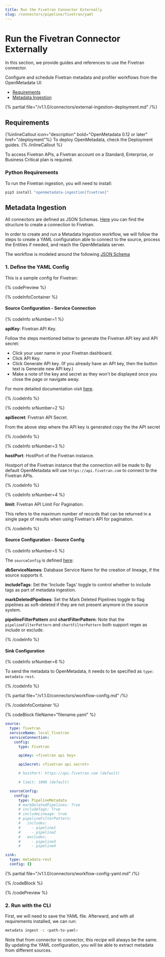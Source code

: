 ```yaml
---
title: Run the Fivetran Connector Externally
slug: /connectors/pipeline/fivetran/yaml
---
```


# Run the Fivetran Connector Externally

In this section, we provide guides and references to use the Fivetran connector.

Configure and schedule Fivetran metadata and profiler workflows from the OpenMetadata UI:

- [Requirements](#requirements)
- [Metadata Ingestion](#metadata-ingestion)

{% partial file="/v1.1.0/connectors/external-ingestion-deployment.md" /%}

## Requirements

{%inlineCallout icon="description" bold="OpenMetadata 0.12 or later" href="/deployment"%}
To deploy OpenMetadata, check the Deployment guides.
{% /inlineCallout %}



To access Fivetran APIs, a Fivetran account on a Standard, Enterprise, or Business Critical plan is required.

### Python Requirements

To run the Fivetran ingestion, you will need to install:

```bash
pip3 install "openmetadata-ingestion[fivetran]"
```

## Metadata Ingestion

All connectors are defined as JSON Schemas.
[Here](https://github.com/open-metadata/OpenMetadata/blob/main/openmetadata-spec/src/main/resources/json/schema/entity/services/connections/pipeline/fivetranConnection.json)
you can find the structure to create a connection to Fivetran.

In order to create and run a Metadata Ingestion workflow, we will follow
the steps to create a YAML configuration able to connect to the source,
process the Entities if needed, and reach the OpenMetadata server.

The workflow is modeled around the following
[JSON Schema](https://github.com/open-metadata/OpenMetadata/blob/main/openmetadata-spec/src/main/resources/json/schema/metadataIngestion/workflow.json)

### 1. Define the YAML Config

This is a sample config for Fivetran:

{% codePreview %}

{% codeInfoContainer %}

#### Source Configuration - Service Connection

{% codeInfo srNumber=1 %}

**apiKey**: Fivetran API Key.

Follow the steps mentioned below to generate the Fivetran API key and API secret:
- Click your user name in your Fivetran dashboard.
- Click API Key.
- Click Generate API key. (If you already have an API key, then the button text is Generate new API key.)
- Make a note of the key and secret as they won't be displayed once you close the page or navigate away.

For more detailed documentation visit [here](https://fivetran.com/docs/rest-api/getting-started).

{% /codeInfo %}

{% codeInfo srNumber=2 %}

**apiSecret**: Fivetran API Secret.

From the above step where the API key is generated copy the the API secret

{% /codeInfo %}

{% codeInfo srNumber=3 %}

**hostPort**: HostPort of the Fivetran instance.

Hostport of the Fivetran instance that the connection will be made to
By default OpenMetadata will use `https://api.fivetran.com` to connect to the Fivetran APIs.

{% /codeInfo %}

{% codeInfo srNumber=4 %}

**limit**: Fivetran API Limit For Pagination.

This refers to the maximum number of records that can be returned in a single page of results when using Fivetran's API for pagination.

{% /codeInfo %}


#### Source Configuration - Source Config

{% codeInfo srNumber=5 %}

The `sourceConfig` is defined [here](https://github.com/open-metadata/OpenMetadata/blob/main/openmetadata-spec/src/main/resources/json/schema/metadataIngestion/pipelineServiceMetadataPipeline.json):

**dbServiceNames**: Database Service Name for the creation of lineage, if the source supports it.

**includeTags**: Set the 'Include Tags' toggle to control whether to include tags as part of metadata ingestion.

**markDeletedPipelines**: Set the Mark Deleted Pipelines toggle to flag pipelines as soft-deleted if they are not present anymore in the source system.

**pipelineFilterPattern** and **chartFilterPattern**: Note that the `pipelineFilterPattern` and `chartFilterPattern` both support regex as include or exclude.

{% /codeInfo %}


#### Sink Configuration

{% codeInfo srNumber=6 %}

To send the metadata to OpenMetadata, it needs to be specified as `type: metadata-rest`.

{% /codeInfo %}

{% partial file="/v1.1.0/connectors/workflow-config.md" /%}

{% /codeInfoContainer %}

{% codeBlock fileName="filename.yaml" %}

```yaml
source:
  type: fivetran
  serviceName: local_fivetran
  serviceConnection:
    config:
      type: Fivetran
```
```yaml {% srNumber=1 %}
      apiKey: <fivetran api key>
```
```yaml {% srNumber=2 %}
      apiSecret: <fivetran api secret>
```
```yaml {% srNumber=3 %}
      # hostPort: https://api.fivetran.com (default)
```
```yaml {% srNumber=4 %}
      # limit: 1000 (default)
```
```yaml {% srNumber=5 %}
  sourceConfig:
    config:
      type: PipelineMetadata
      # markDeletedPipelines: True
      # includeTags: True
      # includeLineage: true
      # pipelineFilterPattern:
      #   includes:
      #     - pipeline1
      #     - pipeline2
      #   excludes:
      #     - pipeline3
      #     - pipeline4
```
```yaml {% srNumber=6 %}
sink:
  type: metadata-rest
  config: {}
```

{% partial file="/v1.1.0/connectors/workflow-config-yaml.md" /%}

{% /codeBlock %}

{% /codePreview %}

### 2. Run with the CLI

First, we will need to save the YAML file. Afterward, and with all requirements installed, we can run:

```bash
metadata ingest -c <path-to-yaml>
```

Note that from connector to connector, this recipe will always be the same. By updating the YAML configuration,
you will be able to extract metadata from different sources.
